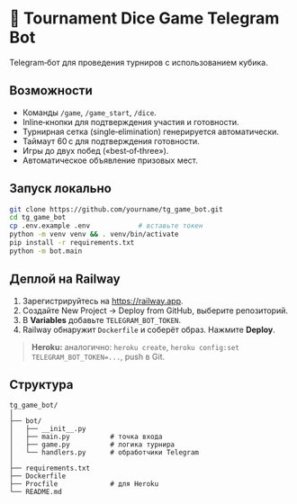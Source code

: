 
# 🎲 Tournament Dice Game Telegram Bot

Telegram‑бот для проведения турниров с использованием кубика.

## Возможности
* Команды `/game`, `/game_start`, `/dice`.
* Inline‑кнопки для подтверждения участия и готовности.
* Турнирная сетка (single‑elimination) генерируется автоматически.
* Таймаут 60 с для подтверждения готовности.
* Игры до двух побед («best‑of‑three»).
* Автоматическое объявление призовых мест.

## Запуск локально
```bash
git clone https://github.com/yourname/tg_game_bot.git
cd tg_game_bot
cp .env.example .env            # вставьте токен
python -m venv venv && . venv/bin/activate
pip install -r requirements.txt
python -m bot.main
```

## Деплой на Railway
1. Зарегистрируйтесь на <https://railway.app>.
2. Создайте New Project → Deploy from GitHub, выберите репозиторий.
3. В **Variables** добавьте `TELEGRAM_BOT_TOKEN`.
4. Railway обнаружит `Dockerfile` и соберёт образ. Нажмите **Deploy**.

> **Heroku:** аналогично: `heroku create`, `heroku config:set TELEGRAM_BOT_TOKEN=...`, push в Git.

## Структура
```
tg_game_bot/
│
├── bot/
│   ├── __init__.py
│   ├── main.py          # точка входа
│   ├── game.py          # логика турнира
│   └── handlers.py      # обработчики Telegram
│
├── requirements.txt
├── Dockerfile
├── Procfile             # для Heroku
└── README.md
```
